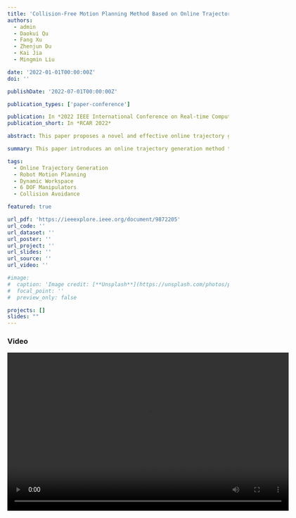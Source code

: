 ```yaml
---
title: 'Collision-Free Motion Planning Method Based on Online Trajectory Generation in High Dimensional Dynamic Workspace  (** Best Paper Finalist ** )'
authors:
  - admin
  - Daokui Qu
  - Fang Xu
  - Zhenjun Du
  - Kai Jia
  - Mingmin Liu

date: '2022-01-01T00:00:00Z'
doi: ''

publishDate: '2022-07-01T00:00:00Z'

publication_types: ['paper-conference']

publication: In *2022 IEEE International Conference on Real-time Computing and Robotics (RCAR)*
publication_short: In *RCAR 2022*

abstract: This paper proposes a novel and effective online trajectory generation method to help 6 DOF non-redundant manipulators avoid dynamic obstacles. The proposed method decouples the robot motion planning in the task space into front-end path search and back-end trajectory optimization modules. The path planning module uses the constraint-based kinodynamic path search approach to generate a safe and feasible initial trajectory. In the following stage, the cubic B-spline-based trajectory optimization method is adopted to minimize the penalty of collision cost, smoothness, and dynamical feasibility. The optimization method of the links collision avoidance based on constraint relaxation is integrated into the online trajectory planning task. The task space trajectory is converted to the joint space based on the robot inverse kinematics. Detailed simulations and real-world experiments are reported to demonstrate the effectiveness of our approach.

summary: This paper introduces an online trajectory generation method to help 6 DOF manipulators avoid dynamic obstacles, incorporating path planning, trajectory optimization, and inverse kinematics to ensure smooth and collision-free motion.

tags:
  - Online Trajectory Generation
  - Robot Motion Planning
  - Dynamic Workspace
  - 6 DOF Manipulators
  - Collision Avoidance

featured: true

url_pdf: 'https://ieeexplore.ieee.org/document/9872205'
url_code: ''
url_dataset: ''
url_poster: ''
url_project: ''
url_slides: ''
url_source: ''
url_video: ''

#image:
#  caption: 'Image credit: [**Unsplash**](https://unsplash.com/photos/pLCdAaMFLTE)'
#  focal_point: ''
#  preview_only: false

projects: []
slides: ""
---
```


### Video

<video width="640" height="360" controls>
  <source src="videos/cf.mp4" type="video/mp4">
  Your browser does not support the video tag.
</video>